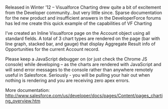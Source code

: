 Released in Winter ’12 – Visualforce Charting drew quite a bit of excitement from the Developer community…but very little since.  Sparse documentation for the new product and insufficient answers in the DeveloperForce forums has led me create this quick example of the capabilities of VF Charting

I’ve created an Inline Visualforce page on the Account object using all standard fields.  A total of 3 chart types are rendered on the page (bar with line graph, stacked bar, and gauge) that display Aggregate Result info of Opportunities for the current Account record. 

Please keep a JavaScript debugger on (or just check the Chrome JS console) while developing –  as the charts are rendered with JavaScript and will send error messages to the console rather than anywhere remotely useful in Salesforce.  Seriously - you will be pulling your hair out when nothing is rendering and you are receiving zero apex errors. 

More documentation: http://www.salesforce.com/us/developer/docs/pages/Content/pages_charting_overview.htm 